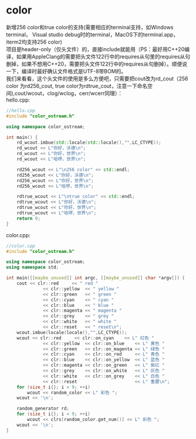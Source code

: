 # color
新增256 color和true color的支持(需要相应的terminal支持，如Windows terminal， Visual studio debug时的terminal，MacOS下的terminal.app，iterm2均支持256 color)  
项目是header-only（仅头文件）的，直接include就能用（PS：最好用C++20编译，如果用AppleClang的需要把头文件122行中的requires从句里的requires从句删掉，如果不想用C++20，需要把头文件122行中的requires从句删掉）。顺便说一下，编译时最好确认文件格式是UTF-8带BOM的。  
我们来看看，这个头文件的使用是多么方便吧，只需要把cout改为rd_cout（256 color 为rd256_cout, true color为rdtrue_cout，注意一下命名空间),cout/wcout，clog/wclog，cerr/wcerr同理）：  
hello.cpp:
```C++
//hello.cpp
#include "color_ostream.h"

using namespace color_ostream;

int main() {
    rd_wcout.imbue(std::locale(std::locale(),"",LC_CTYPE));
    rd_wcout << L"你好，沃德\n";
    rd_wcout << L"你好，世界\n";
    rd_wcout << L"哈啰，世界\n";

    rd256_wcout << L"\n256 color" << std::endl;
    rd256_wcout << L"你好，沃德\n";
    rd256_wcout << L"你好，世界\n";
    rd256_wcout << L"哈啰，世界\n";

    rdtrue_wcout << L"\ntrue color" << std::endl;
    rdtrue_wcout << L"你好，沃德\n";
    rdtrue_wcout << L"你好，世界\n";
    rdtrue_wcout << L"哈啰，世界\n";
    return 0;
}
```
color.cpp:
```C++
//color.cpp
#include "color_ostream.h"

using namespace color_ostream;
using namespace std;

int main([[maybe_unused]] int argc, [[maybe_unused]] char *argv[]) {
    cout << clr::red     << " red "
              << clr::yellow  << " yellow "
              << clr::green   << " green "
              << clr::cyan    << " cyan "
              << clr::blue    << " blue "
              << clr::magenta << " magenta "
              << clr::grey    << " grey "
              << clr::white   << " white "
              << clr::reset   << " reset\n";
    wcout.imbue(locale(locale(),"",LC_CTYPE));
    wcout << clr::red     << clr::on_cyan    << L" 红色 "
              << clr::yellow  << clr::on_blue    << L" 黄色 "
              << clr::green   << clr::on_magenta << L" 绿色 "
              << clr::cyan    << clr::on_red     << L" 青色 "
              << clr::blue    << clr::on_yellow  << L" 蓝色 "
              << clr::magenta << clr::on_green   << L" 紫红 "
              << clr::grey    << clr::on_white   << L" 灰色 "
              << clr::white   << clr::on_grey    << L" 白色 "
              << clr::reset                      << L" 重置\n";
    for (size_t i{}; i < 9; ++i)
        wcout << random_color << L" 彩色 ";
    wcout << '\n';

    random_generator rd;
    for (size_t i{}; i < 9; ++i)
        wcout << clrs[random_color.get_num()] << L" 彩色 ";
    wcout << '\n';
}
```
